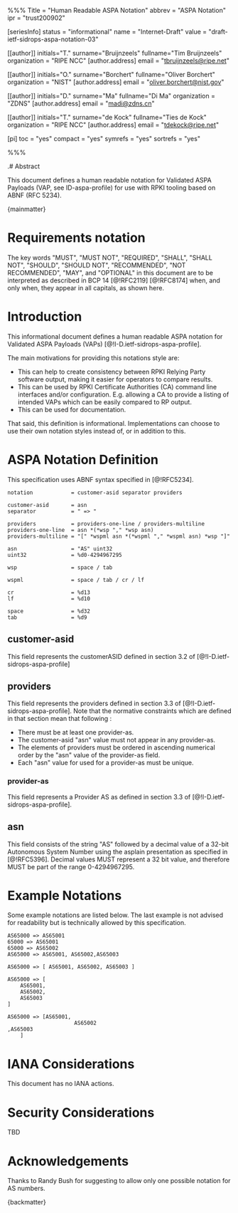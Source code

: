 %%%
Title = "Human Readable ASPA Notation"
abbrev = "ASPA Notation"
ipr = "trust200902"

[seriesInfo]
status = "informational"
name = "Internet-Draft"
value = "draft-ietf-sidrops-aspa-notation-03"

[[author]]
initials="T."
surname="Bruijnzeels"
fullname="Tim Bruijnzeels"
organization = "RIPE NCC"
  [author.address]
  email = "tbruijnzeels@ripe.net"

[[author]]
initials="O."
surname="Borchert"
fullname="Oliver Borchert"
organization = "NIST"
  [author.address]
  email = "oliver.borchert@nist.gov"

[[author]]
initials="D."
surname="Ma"
fullname="Di Ma"
organization = "ZDNS"
  [author.address]
  email = "madi@zdns.cn"

[[author]]
initials="T."
surname="de Kock"
fullname="Ties de Kock"
organization = "RIPE NCC"
  [author.address]
  email = "tdekock@ripe.net"

[pi]
 toc = "yes"
 compact = "yes"
 symrefs = "yes"
 sortrefs = "yes"

%%%

.# Abstract

This document defines a human readable notation for Validated ASPA
Payloads (VAP, see ID-aspa-profile) for use with RPKI tooling based on
ABNF (RFC 5234).

{mainmatter}

# Requirements notation

The key words "MUST", "MUST NOT", "REQUIRED", "SHALL", "SHALL NOT", "SHOULD",
"SHOULD NOT", "RECOMMENDED", "NOT RECOMMENDED", "MAY", and "OPTIONAL" in
this document are to be interpreted as described in BCP 14 [@!RFC2119]
[@!RFC8174] when, and only when, they appear in all capitals, as shown here.

# Introduction

This informational document defines a human readable ASPA notation for
Validated ASPA Payloads (VAPs) [@!I-D.ietf-sidrops-aspa-profile].

The main motivations for providing this notations style are:
* This can help to create consistency between RPKI Relying Party
  software output, making it easier for operators to compare results.
* This can be used by RPKI Certificate Authorities (CA) command line
  interfaces and/or configuration. E.g. allowing a CA to provide a
  listing of intended VAPs which can be easily compared to RP output.
* This can be used for documentation.

That said, this definition is informational. Implementations can choose
to use their own notation styles instead of, or in addition to this.

# ASPA Notation Definition

This specification uses ABNF syntax specified in [@!RFC5234].

~~~
notation            = customer-asid separator providers

customer-asid       = asn
separator           = " => "

providers           = providers-one-line / providers-multiline
providers-one-line  = asn *(*wsp "," *wsp asn)
providers-multiline = "[" *wspml asn *(*wspml "," *wspml asn) *wsp "]"

asn                 = "AS" uint32
uint32              = %d0-4294967295

wsp                 = space / tab

wspml               = space / tab / cr / lf

cr                  = %d13
lf                  = %d10

space               = %d32
tab                 = %d9
~~~

## customer-asid

This field represents the customerASID defined in section 3.2 of
[@!I-D.ietf-sidrops-aspa-profile]

## providers

This field represents the providers defined in section 3.3 of
[@!I-D.ietf-sidrops-aspa-profile]. Note that the normative constraints
which are defined in that section mean that following :

* There must be at least one provider-as.
* The customer-asid "asn" value must not appear in any provider-as.
* The elements of providers must be ordered in ascending numerical order
  by the "asn" value of the provider-as field.
* Each "asn" value for used for a provider-as must be unique.

### provider-as

This field represents a Provider AS as defined in section 3.3 of
[@!I-D.ietf-sidrops-aspa-profile].

## asn

This field consists of the string "AS" followed by a decimal value of a 32-bit
Autonomous System Number using the asplain presentation as specified in
[@!RFC5396]. Decimal values MUST represent a 32 bit value, and therefore MUST
be part of the range 0-4294967295.

# Example Notations

Some example notations are listed below. The last example is not advised for
readability but is technically allowed by this specification.

~~~
AS65000 => AS65001
65000 => AS65001
65000 => AS65002
AS65000 => AS65001, AS65002,AS65003

AS65000 => [ AS65001, AS65002, AS65003 ]

AS65000 => [
    AS65001,
    AS65002,
    AS65003
]

AS65000 => [AS65001,
                     AS65002
,AS65003
    ]
~~~

# IANA Considerations

This document has no IANA actions.

# Security Considerations

TBD

# Acknowledgements

Thanks to Randy Bush for suggesting to allow only one possible notation for AS
numbers.

{backmatter}
